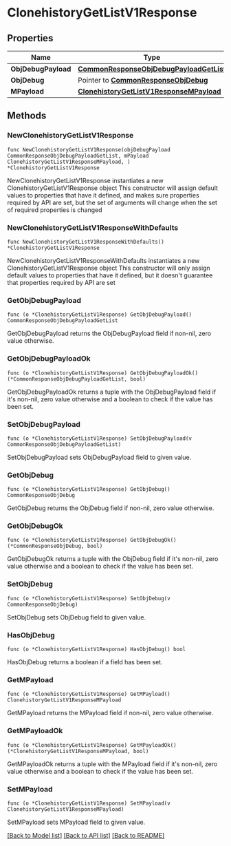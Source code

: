 # ClonehistoryGetListV1Response

## Properties

Name | Type | Description | Notes
------------ | ------------- | ------------- | -------------
**ObjDebugPayload** | [**CommonResponseObjDebugPayloadGetList**](CommonResponseObjDebugPayloadGetList.md) |  | 
**ObjDebug** | Pointer to [**CommonResponseObjDebug**](CommonResponseObjDebug.md) |  | [optional] 
**MPayload** | [**ClonehistoryGetListV1ResponseMPayload**](ClonehistoryGetListV1ResponseMPayload.md) |  | 

## Methods

### NewClonehistoryGetListV1Response

`func NewClonehistoryGetListV1Response(objDebugPayload CommonResponseObjDebugPayloadGetList, mPayload ClonehistoryGetListV1ResponseMPayload, ) *ClonehistoryGetListV1Response`

NewClonehistoryGetListV1Response instantiates a new ClonehistoryGetListV1Response object
This constructor will assign default values to properties that have it defined,
and makes sure properties required by API are set, but the set of arguments
will change when the set of required properties is changed

### NewClonehistoryGetListV1ResponseWithDefaults

`func NewClonehistoryGetListV1ResponseWithDefaults() *ClonehistoryGetListV1Response`

NewClonehistoryGetListV1ResponseWithDefaults instantiates a new ClonehistoryGetListV1Response object
This constructor will only assign default values to properties that have it defined,
but it doesn't guarantee that properties required by API are set

### GetObjDebugPayload

`func (o *ClonehistoryGetListV1Response) GetObjDebugPayload() CommonResponseObjDebugPayloadGetList`

GetObjDebugPayload returns the ObjDebugPayload field if non-nil, zero value otherwise.

### GetObjDebugPayloadOk

`func (o *ClonehistoryGetListV1Response) GetObjDebugPayloadOk() (*CommonResponseObjDebugPayloadGetList, bool)`

GetObjDebugPayloadOk returns a tuple with the ObjDebugPayload field if it's non-nil, zero value otherwise
and a boolean to check if the value has been set.

### SetObjDebugPayload

`func (o *ClonehistoryGetListV1Response) SetObjDebugPayload(v CommonResponseObjDebugPayloadGetList)`

SetObjDebugPayload sets ObjDebugPayload field to given value.


### GetObjDebug

`func (o *ClonehistoryGetListV1Response) GetObjDebug() CommonResponseObjDebug`

GetObjDebug returns the ObjDebug field if non-nil, zero value otherwise.

### GetObjDebugOk

`func (o *ClonehistoryGetListV1Response) GetObjDebugOk() (*CommonResponseObjDebug, bool)`

GetObjDebugOk returns a tuple with the ObjDebug field if it's non-nil, zero value otherwise
and a boolean to check if the value has been set.

### SetObjDebug

`func (o *ClonehistoryGetListV1Response) SetObjDebug(v CommonResponseObjDebug)`

SetObjDebug sets ObjDebug field to given value.

### HasObjDebug

`func (o *ClonehistoryGetListV1Response) HasObjDebug() bool`

HasObjDebug returns a boolean if a field has been set.

### GetMPayload

`func (o *ClonehistoryGetListV1Response) GetMPayload() ClonehistoryGetListV1ResponseMPayload`

GetMPayload returns the MPayload field if non-nil, zero value otherwise.

### GetMPayloadOk

`func (o *ClonehistoryGetListV1Response) GetMPayloadOk() (*ClonehistoryGetListV1ResponseMPayload, bool)`

GetMPayloadOk returns a tuple with the MPayload field if it's non-nil, zero value otherwise
and a boolean to check if the value has been set.

### SetMPayload

`func (o *ClonehistoryGetListV1Response) SetMPayload(v ClonehistoryGetListV1ResponseMPayload)`

SetMPayload sets MPayload field to given value.



[[Back to Model list]](../README.md#documentation-for-models) [[Back to API list]](../README.md#documentation-for-api-endpoints) [[Back to README]](../README.md)


